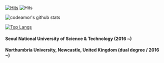 [![Hits](https://hits.seeyoufarm.com/api/count/incr/badge.svg?url=https%3A%2F%2Fgithub.com%2Fcodeamor&count_bg=%2379C83D&title_bg=%23555555&icon=&icon_color=%23E7E7E7&title=hits&edge_flat=false)](https://hits.seeyoufarm.com) ![Hits](https://img.shields.io/github/followers/codeamor?label=Follow)

![codeamor's github stats](https://github-readme-stats.vercel.app/api?username=codeamor&count_private=true&show_icons=true&theme=jolly)

[![Top Langs](https://github-readme-stats.vercel.app/api/top-langs/?username=codeamor&layout=compact&langs_count=8&hide_title=true&theme=jolly)](https://github.com/codeamor/github-readme-stats)

#### Seoul National University of Science & Technology (2016 ~)
#### Northumbria University, Newcastle, United Kingdom (dual degree / 2016 ~)
